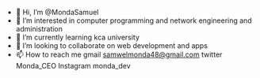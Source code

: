 - 👋 Hi, I’m @MondaSamuel
- 👀 I’m interested in computer programming and network engineering and administration
- 🌱 I’m currently learning kca university
- 💞️ I’m looking to collaborate on web development and apps
- 📫 How to reach me gmail samwelmonda48@gmail.com  twitter Monda_CEO Instagram monda_dev

<!---
MondaSamuel/MondaSamuel is a ✨ special ✨ repository because its `README.md` (this file) appears on your GitHub profile.
You can click the Preview link to take a look at your changes.
--->
